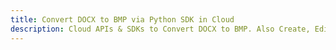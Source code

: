 ---title: Convert DOCX to BMP via Python SDK in Clouddescription: Cloud APIs & SDKs to Convert DOCX to BMP. Also Create, Edit & Render Microsoft Word & OpenOffice documents in the Cloud.---